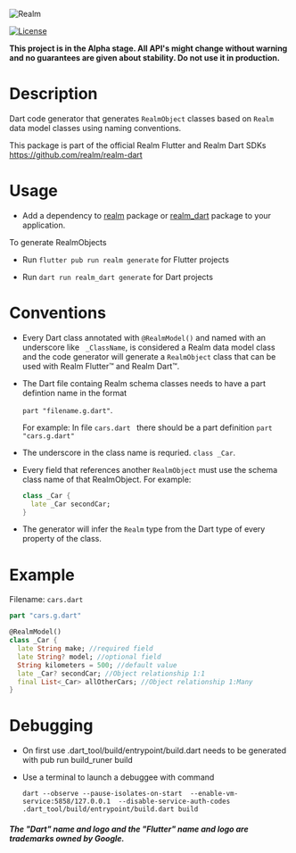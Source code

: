 ![Realm](https://github.com/realm/realm-dart/raw/master/logo.png)

[![License](https://img.shields.io/badge/License-Apache-blue.svg)](LICENSE)

**This project is in the Alpha stage. All API's might change without warning and no guarantees are given about stability. Do not use it in production.**

# Description

Dart code generator that generates `RealmObject` classes based on `Realm` data model classes using naming conventions.

This package is part of the official Realm Flutter and Realm Dart SDKs https://github.com/realm/realm-dart

# Usage

* Add a dependency to [realm](https://pub.dev/packages/realm) package or [realm_dart](https://pub.dev/packages/realm_dart) package to your application.

To generate RealmObjects

* Run `flutter pub run realm generate` for Flutter projects

* Run `dart run realm_dart generate` for Dart projects

# Conventions

* Every Dart class annotated with `@RealmModel()` and named with an underscore like ` _ClassName`, is considered a Realm data model class and the code generator will generate a `RealmObject` class that can be used with Realm Flutter™ and Realm Dart™. 

* The Dart file containg Realm schema classes needs to have a part defintion name in the format

  `part "filename.g.dart"`.

  For example: In file `cars.dart ` there should be a part definition `part "cars.g.dart"`

* The underscore in the class name is requried. `class _Car`.

* Every field that references another `RealmObject` must use the schema class name of that RealmObject. For example:
  ```dart
  class _Car {
    late _Car secondCar;
  }
  ```

* The generator will infer the `Realm` type from the Dart type of every property of the class.

# Example  

Filename: `cars.dart`

```Dart
part "cars.g.dart"

@RealmModel()
class _Car {
  late String make; //required field
  late String? model; //optional field
  String kilometers = 500; //default value
  late _Car? secondCar; //Object relationship 1:1
  final List<_Car> allOtherCars; //Object relationship 1:Many
}
```

# Debugging

* On first use .dart_tool/build/entrypoint/build.dart needs to be generated with pub run build_runer build

* Use a terminal to launch a debuggee with command

  ```
  dart --observe --pause-isolates-on-start  --enable-vm-service:5858/127.0.0.1  --disable-service-auth-codes .dart_tool/build/entrypoint/build.dart build
  ```

##### The "Dart" name and logo and the "Flutter" name and logo are trademarks owned by Google.